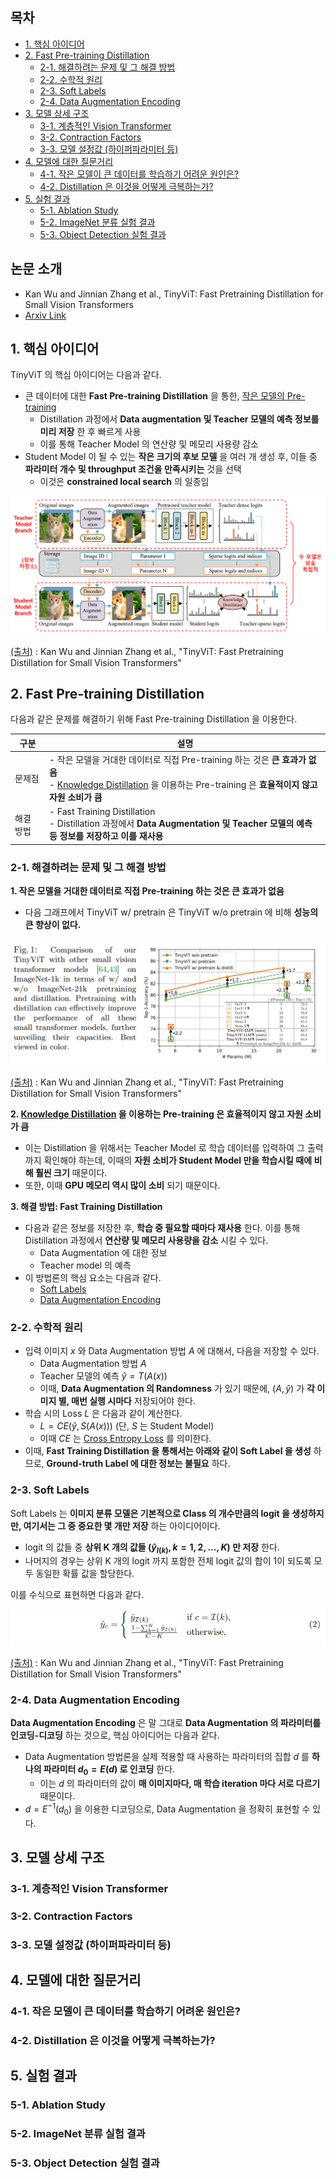 ## 목차

* [1. 핵심 아이디어](#1-핵심-아이디어)
* [2. Fast Pre-training Distillation](#2-fast-pre-training-distillation)
  * [2-1. 해결하려는 문제 및 그 해결 방법](#2-1-해결하려는-문제-및-그-해결-방법) 
  * [2-2. 수학적 원리](#2-2-수학적-원리)
  * [2-3. Soft Labels](#2-3-soft-labels) 
  * [2-4. Data Augmentation Encoding](#2-4-data-augmentation-encoding)
* [3. 모델 상세 구조](#3-모델-상세-구조)
  * [3-1. 계층적인 Vision Transformer](#3-1-계층적인-vision-transformer) 
  * [3-2. Contraction Factors](#3-2-contraction-factors)
  * [3-3. 모델 설정값 (하이퍼파라미터 등)](#3-3-모델-설정값-하이퍼파라미터-등)
* [4. 모델에 대한 질문거리](#4-모델에-대한-질문거리)
  * [4-1. 작은 모델이 큰 데이터를 학습하기 어려운 원인은?](#4-1-작은-모델이-큰-데이터를-학습하기-어려운-원인은)
  * [4-2. Distillation 은 이것을 어떻게 극복하는가?](#4-2-distillation-은-이것을-어떻게-극복하는가)
* [5. 실험 결과](#5-실험-결과)
  * [5-1. Ablation Study](#5-1-ablation-study)
  * [5-2. ImageNet 분류 실험 결과](#5-2-imagenet-분류-실험-결과)
  * [5-3. Object Detection 실험 결과](#5-3-object-detection-실험-결과)

## 논문 소개

* Kan Wu and Jinnian Zhang et al., TinyViT: Fast Pretraining Distillation for Small Vision Transformers
* [Arxiv Link](https://arxiv.org/pdf/2207.10666v1)

## 1. 핵심 아이디어

TinyViT 의 핵심 아이디어는 다음과 같다.

* 큰 데이터에 대한 **Fast Pre-training Distillation** 을 통한, [작은 모델의 Pre-training](../../AI%20Basics/Deep%20Learning%20Basics/딥러닝_기초_Transfer_Learning.md#3-1-사전-학습-pre-training)
  * Distillation 과정에서 **Data augmentation 및 Teacher 모델의 예측 정보를 미리 저장** 한 후 빠르게 사용
  * 이를 통해 Teacher Model 의 연산량 및 메모리 사용량 감소
* Student Model 이 될 수 있는 **작은 크기의 후보 모델** 을 여러 개 생성 후, 이들 중 **파라미터 개수 및 throughput 조건을 만족시키는** 것을 선택
  * 이것은 **constrained local search** 의 일종임 

![image](../images/Vision_TinyViT_1.PNG)

[(출처)](https://arxiv.org/pdf/2207.10666v1) : Kan Wu and Jinnian Zhang et al., "TinyViT: Fast Pretraining Distillation for Small Vision Transformers"

## 2. Fast Pre-training Distillation

다음과 같은 문제를 해결하기 위해 Fast Pre-training Distillation 을 이용한다.

| 구분    | 설명                                                                                                                                                                                                          |
|-------|-------------------------------------------------------------------------------------------------------------------------------------------------------------------------------------------------------------|
| 문제점   | - 작은 모델을 거대한 데이터로 직접 Pre-training 하는 것은 **큰 효과가 없음**<br>- [Knowledge Distillation](../../AI%20Basics/Deep%20Learning%20Basics/딥러닝_기초_Knowledge_Distillation.md) 을 이용하는 Pre-training 은 **효율적이지 않고 자원 소비가 큼** |
| 해결 방법 | - Fast Training Distillation<br>- Distillation 과정에서 **Data Augmentation 및 Teacher 모델의 예측 등 정보를 저장하고 이를 재사용**                                                                                                |

### 2-1. 해결하려는 문제 및 그 해결 방법

**1. 작은 모델을 거대한 데이터로 직접 Pre-training 하는 것은 큰 효과가 없음**

* 다음 그래프에서 TinyViT w/ pretrain 은 TinyViT w/o pretrain 에 비해 **성능의 큰 향상이 없다.**

![image](../images/Vision_TinyViT_2.PNG)

[(출처)](https://arxiv.org/pdf/2207.10666v1) : Kan Wu and Jinnian Zhang et al., "TinyViT: Fast Pretraining Distillation for Small Vision Transformers"

**2. [Knowledge Distillation](../../AI%20Basics/Deep%20Learning%20Basics/딥러닝_기초_Knowledge_Distillation.md) 을 이용하는 Pre-training 은 효율적이지 않고 자원 소비가 큼**

* 이는 Distillation 을 위해서는 Teacher Model 로 학습 데이터를 입력하여 그 출력까지 확인해야 하는데, 이때의 **자원 소비가 Student Model 만을 학습시킬 때에 비해 훨씬 크기** 때문이다.
* 또한, 이때 **GPU 메모리 역시 많이 소비** 되기 때문이다.

**3. 해결 방법: Fast Training Distillation**

* 다음과 같은 정보를 저장한 후, **학습 중 필요할 때마다 재사용** 한다. 이를 통해 Distillation 과정에서 **연산량 및 메모리 사용량을 감소** 시킬 수 있다.
  * Data Augmentation 에 대한 정보
  * Teacher model 의 예측
* 이 방법론의 핵심 요소는 다음과 같다.
  * [Soft Labels](#2-3-soft-labels)
  * [Data Augmentation Encoding](#2-4-data-augmentation-encoding)

### 2-2. 수학적 원리

* 입력 이미지 $x$ 와 Data Augmentation 방법 $A$ 에 대해서, 다음을 저장할 수 있다.
  * Data Augmentation 방법 $A$
  * Teacher 모델의 예측 $\hat{y} = T(A(x))$
  * 이때, **Data Augmentation 의 Randomness** 가 있기 때문에, $(A, \hat{y})$ 가 **각 이미지 별, 매번 실행 시마다** 저장되어야 한다. 
* 학습 시의 Loss $L$ 은 다음과 같이 계산한다. 
  * $L = CE(\hat{y}, S(A(x)))$ (단, $S$ 는 Student Model)
  * 이때 $CE$ 는 [Cross Entropy Loss](../../AI%20Basics/Deep%20Learning%20Basics/딥러닝_기초_Loss_function.md#2-5-categorical-cross-entropy-loss) 를 의미한다.
* 이때, **Fast Training Distillation 을 통해서는 아래와 같이 Soft Label 을 생성** 하므로, **Ground-truth Label 에 대한 정보는 불필요** 하다.

### 2-3. Soft Labels

Soft Labels 는 **이미지 분류 모델은 기본적으로 Class 의 개수만큼의 logit 을 생성하지만, 여기서는 그 중 중요한 몇 개만 저장** 하는 아이디어이다.

* logit 의 값들 중 **상위 K 개의 값들 ($\hat{y}_{I(k)}, k=1,2,...,K$) 만 저장** 한다.
* 나머지의 경우는 상위 K 개의 logit 까지 포함한 전체 logit 값의 합이 1이 되도록 모두 동일한 확률 값을 할당한다.

이를 수식으로 표현하면 다음과 같다.

![image](../images/Vision_TinyViT_3.PNG)

[(출처)](https://arxiv.org/pdf/2207.10666v1) : Kan Wu and Jinnian Zhang et al., "TinyViT: Fast Pretraining Distillation for Small Vision Transformers"

### 2-4. Data Augmentation Encoding

**Data Augmentation Encoding** 은 말 그대로 **Data Augmentation 의 파라미터를 인코딩-디코딩** 하는 것으로, 핵심 아이디어는 다음과 같다.

* Data Augmentation 방법론을 실제 적용할 때 사용하는 파라미터의 집합 $d$ 를 **하나의 파라미터 $d_0 = E(d)$ 로 인코딩** 한다.
  * 이는 $d$ 의 파라미터의 값이 **매 이미지마다, 매 학습 iteration 마다 서로 다르기** 때문이다.
* $d = E^{-1}(d_0)$ 을 이용한 디코딩으로, Data Augmentation 을 정확히 표현할 수 있다.

## 3. 모델 상세 구조

### 3-1. 계층적인 Vision Transformer

### 3-2. Contraction Factors

### 3-3. 모델 설정값 (하이퍼파라미터 등)

## 4. 모델에 대한 질문거리

### 4-1. 작은 모델이 큰 데이터를 학습하기 어려운 원인은?

### 4-2. Distillation 은 이것을 어떻게 극복하는가?

## 5. 실험 결과

### 5-1. Ablation Study

### 5-2. ImageNet 분류 실험 결과

### 5-3. Object Detection 실험 결과